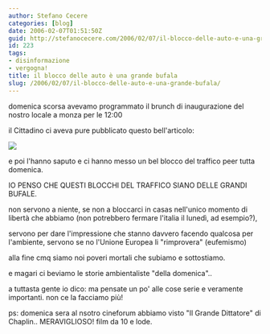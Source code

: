 ```yaml
---
author: Stefano Cecere
categories: [blog]
date: 2006-02-07T01:51:50Z
guid: http://stefanocecere.com/2006/02/07/il-blocco-delle-auto-e-una-grande-bufala/
id: 223
tags:
- disinformazione
- vergogna!
title: il blocco delle auto è una grande bufala
slug: /2006/02/07/il-blocco-delle-auto-e-una-grande-bufala/
---
```


domenica scorsa avevamo programmato il brunch di inaugurazione del nostro locale a monza per le 12:00
  
il Cittadino ci aveva pure pubblicato questo bell'articolo:
  
![](/wp-content/20060202_ilcittadino_articolo_centro.jpg)

e poi l'hanno saputo e ci hanno messo un bel blocco del traffico peer tutta domenica.

IO PENSO CHE QUESTI BLOCCHI DEL TRAFFICO SIANO DELLE GRANDI BUFALE.
  
non servono a niente, se non a bloccarci in casas nell'unico momento di libertà che abbiamo (non potrebbero fermare l'italia il lunedì, ad esempio?),
  
servono per dare l'impressione che stanno davvero facendo qualcosa per l'ambiente, servono se no l'Unione Europea li "rimprovera" (eufemismo)

alla fine cmq siamo noi poveri mortali che subiamo e sottostiamo.
  
e magari ci beviamo le storie ambientaliste "della domenica"..
  
a tuttasta gente io dico: ma pensate un po' alle cose serie e veramente importanti. non ce la facciamo più!

ps: domenica sera al nsotro cineforum abbiamo visto "Il Grande Dittatore" di Chaplin.. MERAVIGLIOSO! film da 10 e lode.